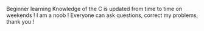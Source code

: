 Beginner learning
Knowledge of the C  is updated from time to time on weekends !
I am a noob ! 
Everyone can ask questions, correct my problems, thank you !

